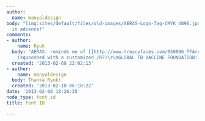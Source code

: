 ```yaml
---
author:
  name: manyaldesign
body: "[img:sites/default/files/old-images/AERAS-Logo-Tag-CMYK_4896.jpg]\r\n\r\nThanks
  in advance!"
comments:
- author:
    name: Ryuk
  body: "AERAS: reminds me of [[http://www.treacyfaces.com/050806_TFArrow_2c5a.html|Arrow]]
    (squooshed with a customized /R?)\r\nGLOBAL TB VACCINE FOUNDATION: [[http://www.myfonts.com/fonts/linotype/avenir/|Avenir]]"
  created: '2013-02-08 22:02:13'
- author:
    name: manyaldesign
  body: Thanka Ryuk!
  created: '2013-02-10 06:18:22'
date: '2013-02-08 18:26:35'
node_type: font_id
title: Font ID

---
```

